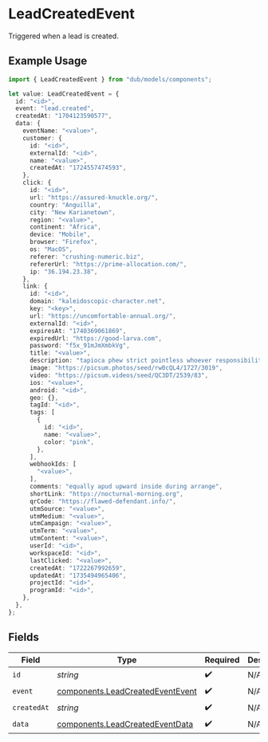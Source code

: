 # LeadCreatedEvent

Triggered when a lead is created.

## Example Usage

```typescript
import { LeadCreatedEvent } from "dub/models/components";

let value: LeadCreatedEvent = {
  id: "<id>",
  event: "lead.created",
  createdAt: "1704123590577",
  data: {
    eventName: "<value>",
    customer: {
      id: "<id>",
      externalId: "<id>",
      name: "<value>",
      createdAt: "1724557474593",
    },
    click: {
      id: "<id>",
      url: "https://assured-knuckle.org/",
      country: "Anguilla",
      city: "New Karianetown",
      region: "<value>",
      continent: "Africa",
      device: "Mobile",
      browser: "Firefox",
      os: "MacOS",
      referer: "crushing-numeric.biz",
      refererUrl: "https://prime-allocation.com/",
      ip: "36.194.23.38",
    },
    link: {
      id: "<id>",
      domain: "kaleidoscopic-character.net",
      key: "<key>",
      url: "https://uncomfortable-annual.org/",
      externalId: "<id>",
      expiresAt: "1740369061869",
      expiredUrl: "https://good-larva.com",
      password: "f5x_91mJmXmbkVg",
      title: "<value>",
      description: "tapioca phew strict pointless whoever responsibility",
      image: "https://picsum.photos/seed/rw0cQL4/1727/3019",
      video: "https://picsum.videos/seed/QC3DT/2539/83",
      ios: "<value>",
      android: "<id>",
      geo: {},
      tagId: "<id>",
      tags: [
        {
          id: "<id>",
          name: "<value>",
          color: "pink",
        },
      ],
      webhookIds: [
        "<value>",
      ],
      comments: "equally apud upward inside during arrange",
      shortLink: "https://nocturnal-morning.org",
      qrCode: "https://flawed-defendant.info/",
      utmSource: "<value>",
      utmMedium: "<value>",
      utmCampaign: "<value>",
      utmTerm: "<value>",
      utmContent: "<value>",
      userId: "<id>",
      workspaceId: "<id>",
      lastClicked: "<value>",
      createdAt: "1722267992659",
      updatedAt: "1735494965406",
      projectId: "<id>",
      programId: "<id>",
    },
  },
};
```

## Fields

| Field                                                                                | Type                                                                                 | Required                                                                             | Description                                                                          |
| ------------------------------------------------------------------------------------ | ------------------------------------------------------------------------------------ | ------------------------------------------------------------------------------------ | ------------------------------------------------------------------------------------ |
| `id`                                                                                 | *string*                                                                             | :heavy_check_mark:                                                                   | N/A                                                                                  |
| `event`                                                                              | [components.LeadCreatedEventEvent](../../models/components/leadcreatedeventevent.md) | :heavy_check_mark:                                                                   | N/A                                                                                  |
| `createdAt`                                                                          | *string*                                                                             | :heavy_check_mark:                                                                   | N/A                                                                                  |
| `data`                                                                               | [components.LeadCreatedEventData](../../models/components/leadcreatedeventdata.md)   | :heavy_check_mark:                                                                   | N/A                                                                                  |
